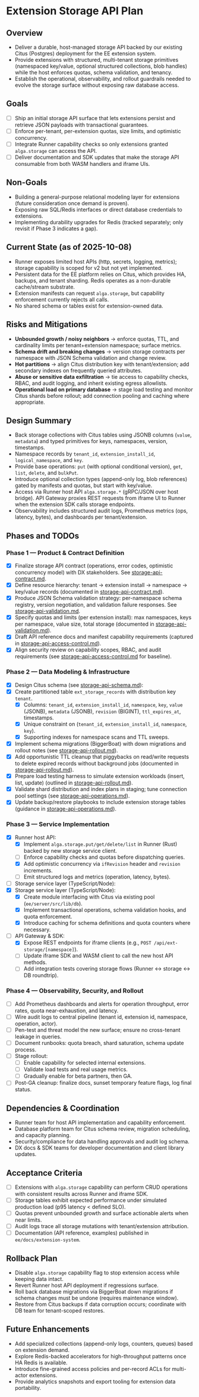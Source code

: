 # Extension Storage API Plan

## Overview

- Deliver a durable, host-managed storage API backed by our existing Citus (Postgres) deployment for the EE extension system.
- Provide extensions with structured, multi-tenant storage primitives (namespaced key/value, optional structured collections, blob handles) while the host enforces quotas, schema validation, and tenancy.
- Establish the operational, observability, and rollout guardrails needed to evolve the storage surface without exposing raw database access.

## Goals

- [ ] Ship an initial storage API surface that lets extensions persist and retrieve JSON payloads with transactional guarantees.
- [ ] Enforce per-tenant, per-extension quotas, size limits, and optimistic concurrency.
- [ ] Integrate Runner capability checks so only extensions granted `alga.storage` can access the API.
- [ ] Deliver documentation and SDK updates that make the storage API consumable from both WASM handlers and iframe UIs.

## Non-Goals

- Building a general-purpose relational modeling layer for extensions (future consideration once demand is proven).
- Exposing raw SQL/Redis interfaces or direct database credentials to extensions.
- Implementing durability upgrades for Redis (tracked separately; only revisit if Phase 3 indicates a gap).

## Current State (as of 2025-10-08)

- Runner exposes limited host APIs (http, secrets, logging, metrics); storage capability is scoped for v2 but not yet implemented.
- Persistent data for the EE platform relies on Citus, which provides HA, backups, and tenant sharding. Redis operates as a non-durable cache/stream substrate.
- Extension manifests can request `alga.storage`, but capability enforcement currently rejects all calls.
- No shared schema or tables exist for extension-owned data.

## Risks and Mitigations

- **Unbounded growth / noisy neighbors** → enforce quotas, TTL, and cardinality limits per tenant+extension namespace; surface metrics.
- **Schema drift and breaking changes** → version storage contracts per namespace with JSON Schema validation and change review.
- **Hot partitions** → align Citus distribution key with tenant/extension; add secondary indexes on frequently queried attributes.
- **Abuse or sensitive data exfiltration** → tie access to capability checks, RBAC, and audit logging, and inherit existing egress allowlists.
- **Operational load on primary database** → stage load testing and monitor Citus shards before rollout; add connection pooling and caching where appropriate.

## Design Summary

- Back storage collections with Citus tables using JSONB columns (`value`, `metadata`) and typed primitives for keys, namespaces, version, timestamps.
- Namespace records by `tenant_id`, `extension_install_id`, `logical_namespace`, and `key`.
- Provide base operations: `put` (with optional conditional version), `get`, `list`, `delete`, and `bulkPut`.
- Introduce optional collection types (append-only log, blob references) gated by manifests and quotas, but start with key/value.
- Access via Runner host API `alga.storage.*` (gRPC/JSON over host bridge). API Gateway proxies REST requests from iframe UI to Runner when the extension SDK calls storage endpoints.
- Observability includes structured audit logs, Prometheus metrics (ops, latency, bytes), and dashboards per tenant/extension.

## Phases and TODOs

### Phase 1 — Product & Contract Definition

- [x] Finalize storage API contract (operations, error codes, optimistic concurrency model) with DX stakeholders. See [storage-api-contract.md](../extension-system/storage-api-contract.md).
- [x] Define resource hierarchy: tenant → extension install → namespace → key/value records (documented in [storage-api-contract.md](../extension-system/storage-api-contract.md)).
- [x] Produce JSON Schema validation strategy: per-namespace schema registry, version negotiation, and validation failure responses. See [storage-api-validation.md](../extension-system/storage-api-validation.md).
- [x] Specify quotas and limits (per extension install): max namespaces, keys per namespace, value size, total storage (documented in [storage-api-validation.md](../extension-system/storage-api-validation.md)).
- [x] Draft API reference docs and manifest capability requirements (captured in [storage-api-access-control.md](../extension-system/storage-api-access-control.md)).
- [x] Align security review on capability scopes, RBAC, and audit requirements (see [storage-api-access-control.md](../extension-system/storage-api-access-control.md) for baseline).

### Phase 2 — Data Modeling & Infrastructure

- [x] Design Citus schema (see [storage-api-schema.md](../extension-system/storage-api-schema.md)):
- [x] Create partitioned table `ext_storage_records` with distribution key `tenant`.
  - [x] Columns: `tenant_id`, `extension_install_id`, `namespace`, `key`, `value` (JSONB), `metadata` (JSONB), `revision` (BIGINT), `ttl_expires_at`, timestamps.
  - [x] Unique constraint on (`tenant_id`, `extension_install_id`, `namespace`, `key`).
  - [x] Supporting indexes for namespace scans and TTL sweeps.
- [x] Implement schema migrations (BiggerBoat) with down migrations and rollout notes (see [storage-api-rollout.md](../extension-system/storage-api-rollout.md)).
- [x] Add opportunistic TTL cleanup that piggybacks on read/write requests to delete expired records without background jobs (documented in [storage-api-rollout.md](../extension-system/storage-api-rollout.md)).
- [x] Prepare load testing harness to simulate extension workloads (insert, list, update) (outlined in [storage-api-rollout.md](../extension-system/storage-api-rollout.md)).
- [x] Validate shard distribution and index plans in staging; tune connection pool settings (see [storage-api-operations.md](../extension-system/storage-api-operations.md)).
- [x] Update backup/restore playbooks to include extension storage tables (guidance in [storage-api-operations.md](../extension-system/storage-api-operations.md)).

### Phase 3 — Service Implementation

- [x] Runner host API:
  - [x] Implement `alga.storage.put/get/delete/list` in Runner (Rust) backed by new storage service client.
  - [ ] Enforce capability checks and quotas before dispatching queries.
  - [x] Add optimistic concurrency via `ifRevision` header and `revision` increments.
  - [ ] Emit structured logs and metrics (operation, latency, bytes).
- [ ] Storage service layer (TypeScript/Node):
- [x] Storage service layer (TypeScript/Node):
  - [x] Create module interfacing with Citus via existing pool (`ee/server/src/lib/db`).
  - [x] Implement transactional operations, schema validation hooks, and quota enforcement.
  - [x] Introduce caching for schema definitions and quota counters where necessary.
- [ ] API Gateway & SDK:
  - [x] Expose REST endpoints for iframe clients (e.g., `POST /api/ext-storage/[namespace]`).
  - [ ] Update iframe SDK and WASM client to call the new host API methods.
  - [ ] Add integration tests covering storage flows (Runner ↔ storage ↔ DB roundtrip).

### Phase 4 — Observability, Security, and Rollout

- [ ] Add Prometheus dashboards and alerts for operation throughput, error rates, quota near-exhaustion, and latency.
- [ ] Wire audit logs to central pipeline (tenant id, extension id, namespace, operation, actor).
- [ ] Pen-test and threat model the new surface; ensure no cross-tenant leakage in queries.
- [ ] Document runbooks: quota breach, shard saturation, schema update process.
- [ ] Stage rollout:
  - [ ] Enable capability for selected internal extensions.
  - [ ] Validate load tests and real usage metrics.
  - [ ] Gradually enable for beta partners, then GA.
- [ ] Post-GA cleanup: finalize docs, sunset temporary feature flags, log final status.

## Dependencies & Coordination

- Runner team for host API implementation and capability enforcement.
- Database platform team for Citus schema review, migration scheduling, and capacity planning.
- Security/compliance for data handling approvals and audit log schema.
- DX docs & SDK teams for developer documentation and client library updates.

## Acceptance Criteria

- [ ] Extensions with `alga.storage` capability can perform CRUD operations with consistent results across Runner and iframe SDK.
- [ ] Storage tables exhibit expected performance under simulated production load (p95 latency < defined SLO).
- [ ] Quotas prevent unbounded growth and surface actionable alerts when near limits.
- [ ] Audit logs trace all storage mutations with tenant/extension attribution.
- [ ] Documentation (API reference, examples) published in `ee/docs/extension-system`.

## Rollback Plan

- Disable `alga.storage` capability flag to stop extension access while keeping data intact.
- Revert Runner host API deployment if regressions surface.
- Roll back database migrations via BiggerBoat down migrations if schema changes must be undone (requires maintenance window).
- Restore from Citus backups if data corruption occurs; coordinate with DB team for tenant-scoped restores.

## Future Enhancements

- Add specialized collections (append-only logs, counters, queues) based on extension demand.
- Explore Redis-backed accelerators for high-throughput patterns once HA Redis is available.
- Introduce fine-grained access policies and per-record ACLs for multi-actor extensions.
- Provide analytics snapshots and export tooling for extension data portability.
